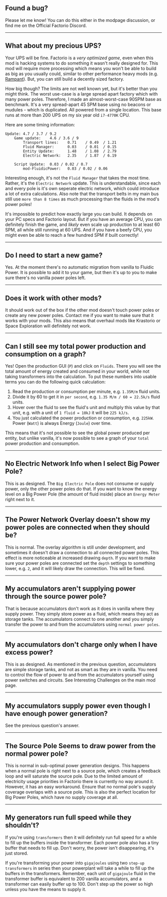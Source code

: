 ## Found a bug?

Please let me know! You can do this either in the modpage discussion, or find me on the Official Factorio Discord.

---

## What about my precious UPS?

Your UPS will be fine. Factorio is a *very optimized game*, even when this mod is hacking systems to do something it wasn't really designed for. This mod will require more processing which means you won't be able to build as big as you usually could, similar to other performance heavy mods (e.g. [Rampant](https://mods.factorio.com/mod/Rampant)). But, you can still build a decently sized factory.

How big though? The limits are not well known yet, but it's better than you might think. The worst use-case is a large spread apart factory which with many power poles. Therefore, I made an almost-worst-case 90SPM base as benchmark. It's a very spread-apart 45 SPM base using no beacons or mudules - which is duplicated. All powered from a single location. This base runs at more than 200 UPS on my six year old `i7-4770K` CPU.

Here are some timing information:

```
Update: 4.7 / 3.7 / 9.2
    Game update:    4.6 / 3.6 / 9
        Transport lines:    0.71    / 0.49  / 1.21
        Fluid Manager:      0.03    / 0.01  / 0.15
        Entity Update:      1.48    / 1.08  / 2.79
        Electric Network:   2.35    / 1.87  / 6.19

    Script Update:  0.03 / 0.02 / 0.7
        mod-FluidicPower:   0.03 / 0.02 / 0.06
```

Interesting enough, it's not the `Fluid Manager` that takes the most time. Rather, it's the `Electric Network` update. This is understandable, since each and every pole is it's own seperate electric network, which could introduce a lot of extra calculations. Also note that the transport belts in my main bus still use `more than 8 times` as much processing than the fluids in the mod's power poles!

It's impossible to predict how exactly large you can build. It depends on your PC specs and Factorio layout. But if you have an average CPU, you can definitely finish the game, and *likely* even scale up production to at least 60 SPM, all while still running at 60 UPS. And if you have a beefy CPU, you might even be able to reach a few hundred SPM if built correctly!

---

## Do I need to start a new game?

Yes. At the moment there's no automatic migration from vanilla to Fluidic Power. It is possible to add it to your game, but then it's up to you to make sure there's no vanilla power poles left.

---

## Does it work with other mods?

It should work out of the box if the other mod doesn't touch power poles or create any new power poles. Contact me if you want to make sure that it works with your mods. This also means that overhaul mods like Krastorio or Space Exploration will definitely not work.

---

## Can I still see my total power production and consumption on a graph?
Yes! Open the production GUI (`P`) and click on `Fluids`. There you will see the total amount of energy created and consumed in your world, while not taking transformers into the calculation. To put these numbers into usable terms you can do the following quick calculation:

1. Read the production or consumption per minute, e.g. `1.35M/m` fluid units.
2. Divide it by 60 to get it in `per second`, e.g. `1.35 M/m / 60 = 22.5k/s` fluid units.
3. Hover over the fluid to see the fluid's unit and multiply this value by that unit, e.g. with a unit of `1 fluid = 10kJ` it will be `225 kJ/s`.
4. You just calculated the power production or consumption, e.g. `225kW`. Power (`Watt`) is always Energy (`Joule`) over time.

This means that it's not possible to see the global power produced per entity, but unlike vanilla, it's now possible to see a graph of your `total` power production and consumption.

---

## No Electric Network Info when I select Big Power Pole?

This is as designed. The `Big Electric Pole` does not consume or supply power, only the other power poles do that. If you want to know the energy level on a Big Power Pole (the amount of fluid inside) place an `Energy Meter` right next to it.

---

## The Power Network Overlay doesn't show my power poles are connected when they should be?

This is normal. The overlay algorithm is still under development, and sometimes it doesn't draw a connection to all connected power poles. This effect is more noticeable at increased drawing `depth`. If you want to make sure your power poles are connected set the `depth` settings to something lower, e.g. `2`, and it will likely draw the connection. This will be fixed.

---

## My accumulators aren't supplying power through the source power pole?

That is because accumulators don't work as it does in vanilla where they supply power. They simply store power as a fluid, which means they act as storage tanks. The accumulators connect to one another and you simply transfer the power to and from the accumulators using `normal power poles`.

---

## My accumulators don't charge only when I have excess power?
This is as designed. As mentioned in the previous question, accumulators are simple storage tanks, and not as smart as they are in vanilla. You need to control the flow of power to and from the accumulators yourself using power switches and circuits. See Interesting Challenges on the main mod page.

---

## My accumulators supply power even though I have enough power generation?
See the previous question's answer. 

---

## The Source Pole Seems to draw power from the normal power pole?
This is normal in sub-optimal power generation designs. This happens when a normal pole is right next to a source pole, which creates a feedback loop and will saturate the source pole. Due to the limited amount of electricity usage priorities in Factorio there is currently no way around it. However, it has an easy workaround. Ensure that no normal pole's supply coverage overlaps with a source pole. This is also the perfect location for Big Power Poles, which have no supply coverage at all.

---

## My generators run full speed while they shouldn't?

If you're using `transformers` then it will definitely run full speed for a while to fill up the buffers inside the transformer. Each power pole also has a tiny buffer that needs to fill up. Don't worry, the power isn't disappearing, it's just stored.

If you're transforming your power into `gigajoules` using two `step-up transformers` in series then your powerplant will take a while to fill up the buffers in the transformers. Remember, each unit of `gigajoule` fluid in the transformer buffer is equivalent to 200 vanilla accumulators, and a transformer can easily buffer up to 100. Don't step up the power so high unless you have the means to supply it.